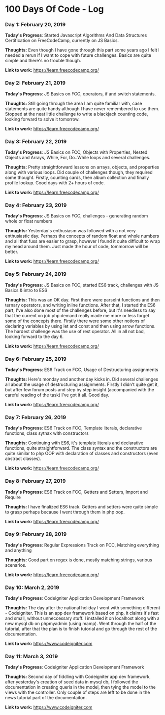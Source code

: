 # 100 Days Of Code - Log

### Day 1: February 20, 2019

**Today's Progress**: Started Javascript Algorithms And Data Structures Certification on FreeCodeCamp, currently on JS Basics.

**Thoughts:** Even though I have gone through this part some years ago I felt I needed a rerun if I want to cope with future challenges. Basics are quite simple and there's no trouble though.

**Link to work:** https://learn.freecodecamp.org/

### Day 2: February 21, 2019

**Today's Progress**: JS Basics on FCC, operators, if and switch statements.

**Thoughts:** Still going through the area I am quite familiar with, case statements are quite handy although I have never remembered to use them. Stopped at the neat little challenge to write a blackjack counting code, looking forward to solve it tomorrow.

**Link to work:** https://learn.freecodecamp.org/

### Day 3: February 22, 2019

**Today's Progress**: JS Basics on FCC, Objects with Properties, Nested Objects and Arrays, While, For, Do..While loops and several challenges.

**Thoughts:** Pretty straightforward lessons on arrays, objects, and properties along with various loops. Did couple of challenges though, they required some thought. Firstly, counting cards, then album collection and finally profile lookup. Good days with 2+ hours of code.

**Link to work:** https://learn.freecodecamp.org/

### Day 4: February 23, 2019

**Today's Progress**: JS Basics on FCC, challenges - generating random whole or float numbers

**Thoughts:** Yesterday's enthusiasm was followed with a not very enthusiastic day. Perhaps the concepts of random float and whole numbers and all that fuss are easier to grasp, however I found it quite difficult to wrap my head around them. Just made the hour of code, tommorrow will be better.

**Link to work:** https://learn.freecodecamp.org/

### Day 5: February 24, 2019

**Today's Progress**: JS Basics on FCC, started ES6 track, challenges with JS Basics & intro to ES6

**Thoughts:** This was an OK day. First there were parseInt functions and then ternary operators, and writing inline functions. After that, I started the ES6 part, I've also done most of the challenges before, but it's needless to say that the current on job php demand really made me more or less forget some of the concepts there. Firstly there were some other notions of declaring variables by using let and const and then using arrow functions. The hardest challenge was the use of rest operator. All in all not bad, looking forward to the day 6.

**Link to work:** https://learn.freecodecamp.org/

### Day 6: February 25, 2019

**Today's Progress**: ES6 Track on FCC, Usage of Destructuring assignments

**Thoughts:** Here's monday and another day kicks in. Did several challenges all about the usage of destructuring assignments. Firstly I didn't quite get it, but after few forum posts and step by step insight (accompanied with the careful reading of the task) I've got it all. Good day.

**Link to work:** https://learn.freecodecamp.org/

### Day 7: February 26, 2019

**Today's Progress**: ES6 Track on FCC, Template literals, declarative functions, class sytnax with constructors

**Thoughts:** Continuing with ES6, it's template literals and declarative functions, quite straightforward. The class syntax and the constructors are quite similar to php OOP with declaration of classes and constructors (even abstract classes).

**Link to work:** https://learn.freecodecamp.org/

### Day 8: February 27, 2019

**Today's Progress**: ES6 Track on FCC, Getters and Setters, Import and Require

**Thoughts:** I have finalized ES6 track. Getters and setters were quite simple to grasp perhaps because I went through them in php oop. 

**Link to work:** https://learn.freecodecamp.org/

### Day 9: February 28, 2019

**Today's Progress**: Regular Expressions Track on FCC, Matching everything and anything

**Thoughts:** Good part on regex is done, mostly matching strings, various scenarios.

**Link to work:** https://learn.freecodecamp.org/

### Day 10: March 2, 2019

**Today's Progress**: Codeigniter Application Development Framework

**Thoughts:** The day after the national holiday I went with something different - Codeigniter. This is an app dev framework based on php, it claims it's fast and small, without unneccessary stuff. I installed it on localhost along with a new mysql db on phpmyadmin (using mamp). Went through the half of the tutorial, after that the plan is to finish tutorial and go through the rest of the documentation.

**Link to work:** https://www.codeigniter.com

### Day 11: March 3, 2019

**Today's Progress**: Codeigniter Application Development Framework

**Thoughts:** Second day of fiddling with Codeigniter app dev framework, after yesterday's creation of seed data in mysql db, I followed the documentation in creating queris in the model, then tying the model to the views with the controller. Only couple of steps are left to be done in the news tutorial part of the documentaiton.

**Link to work:** https://www.codeigniter.com
